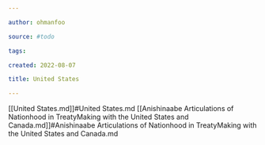 ```yaml
---

author: ohmanfoo

source: #todo

tags: 

created: 2022-08-07

title: United States

---
```

[[United States.md]]#United States.md
[[Anishinaabe Articulations of Nationhood in TreatyMaking with the United States and Canada.md]]#Anishinaabe Articulations of Nationhood in TreatyMaking with the United States and Canada.md